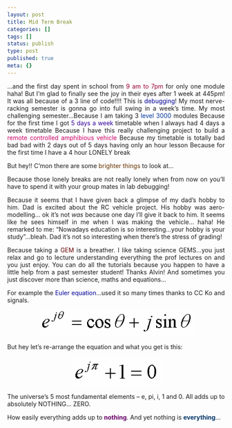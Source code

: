```yaml
---
layout: post
title: Mid Term Break
categories: []
tags: []
status: publish
type: post
published: true
meta: {}
---
```

<p align="justify">…and the first day spent in school from <font color="#990033">9 am to 7pm </font>for only one module haha! But I’m glad to finally see the joy in their eyes after 1 week at 445pm! It was all because of a 3 line of code!!!! This is <font color="#000099">debugging</font>! My most nerve-racking semester is gonna go into full swing in a week’s time. My most challenging semester...Because I am taking 3 <font color="#003399">level 3000 </font>modules
Because for the first time I got <font color="#330099">5 days a week</font> timetable when I always had 4 days a week timetable
Because I have this really challenging project to build a <font color="#cc0066">remote controlled amphibious vehicle
</font>Because my timetable is totally bad bad bad with 2 days out of 5 days having only an hour lesson
Because for the first time I have a 4 hour LONELY break
<p align="justify">But hey!! C’mon there are some <font color="#663300">brighter things</font> to look at...</p>
<p align="justify">Because those lonely breaks are not really lonely when from now on you’ll have to spend it with your group mates in lab debugging!</p>
<p align="justify">Because it seems that I have given back a glimpse of my dad’s hobby to him. Dad is excited about the RC vehicle project. His hobby was aero-modelling... ok it’s not <em>was</em> because one day I’ll give it back to him. It seems like he sees himself in me when I was making the vehicle... haha! He remarked to me: “Nowadays education is so interesting...your hobby is your study”...bleah. Dad it’s not so interesting when there’s the stress of grading!</p>
<p align="justify">Because taking a <font color="#660000">GEM </font>is a breather. I like taking science GEMS...you just relax and go to lecture understanding everything the prof lectures on and you just enjoy. You can do all the tutorials because you happen to have a little help from a past semester student! Thanks Alvin! And sometimes you just discover more than science, maths and equations...</p>
<p align="justify">For example the <font color="#000099">Euler equation</font>...used it so many times thanks to CC Ko and signals.</p>
<p align="center"><img src="/img/g.jpg" /></p>
<p align="justify">But hey let’s re-arrange the equation and what you get is this:</p>
<p align="center"><img src="/img/b.jpg" /></p>
<p align="justify">The universe’s 5 most fundamental elements – e, pi, i, 1 and 0. All adds up to absolutely NOTHING... ZERO.</p>
<p align="justify">How easily everything adds up to <strong><font color="#660066">nothing</font></strong>. And yet nothing is <strong><font color="#003366">everything</font></strong>...</p>
